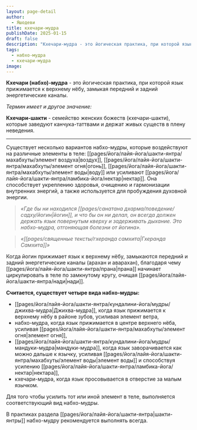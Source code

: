 ```yaml
---
layout: page-detail
author:
  - Яшодеви
title: кхечари-мудра
publishDate: 2025-01-15
draft: false
description: "Кхечари-мудра - это йогическая практика, при которой язык прижимается к верхнему нёбу, замыкая передний и задний энергетические каналы. Существует несколько вариантов набхо-мудры, которые воздействуют на различные элементы в теле: воздух, огонь, воду или усиливают нектар. Она способствует укреплению здоровья, очищению и гармонизации внутренних энергий, а также используется для пробуждения духовной энергии."
tags:
  - набхо-мудра
  - кхечари-мудра
image:
---
```

**Кхечари (набхо)-мудра** - это йогическая практика, при которой язык прижимается к верхнему нёбу, замыкая передний и задний энергетические каналы. 

*Термин имеет и другое значение:*

**Кхечари-шакти** - семейство женских божеств (кхечари-шакти), которые заведуют канчука-таттвами и держат живых существ в плену неведения.

---

Существует несколько вариантов набхо-мудры, которые воздействуют на различные элементы в теле: [[pages/йога/лайя-йога/шакти-янтра/махабхуты/элемент воздуха|воздух]], [[pages/йога/лайя-йога/шакти-янтра/махабхуты/элемент огня|огонь]], [[pages/йога/лайя-йога/шакти-янтра/махабхуты/элемент воды|воду]] или усиливают [[pages/йога/лайя-йога/шакти-янтра/ламбика-йога/нектар|нектар]]. Она способствует укреплению здоровья, очищению и гармонизации внутренних энергий, а также используется для пробуждения духовной энергии.

>*«Где бы ни находился [[pages/санатана дхарма/поведение/садху/йогин|йогин]], и что бы он ни делал, он всегда должен держать язык повернутым кверху и задерживать дыхание. Это набхо-мудра, отгоняющая болезни от йогина».*

>*«[[pages/священные тексты/гхеранда самхита|Гхеранда Самхита]]»*

Когда йогин прижимает язык к верхнему нёбу, замыкаются передний и задний энергетические каналы (арахан и аварахан), благодаря чему [[pages/йога/лайя-йога/шакти-янтра/прана|прана]] начинает циркулировать в теле по замкнутому кругу, очищая [[pages/йога/лайя-йога/шакти-янтра/нади|нади]]. 

**Считается, существует четыре вида набхо-мудры:** 

- [[pages/йога/лайя-йога/шакти-янтра/кундалини-йога/мудры/джихва-мудра|Джихва-мудра]], когда язык прижимается к верхнему нёбу в районе зубов, усиливая элемент ветра,
- набхо-мудра, когда язык прижимается в центре верхнего нёба, усиливая [[pages/йога/лайя-йога/шакти-янтра/махабхуты/элемент огня|элемент огня]],
- [[pages/йога/лайя-йога/шакти-янтра/кундалини-йога/мудры/мандуки-мудра|мандуки-мудра]], когда язык заворачивается как можно дальше к язычку, усиливая [[pages/йога/лайя-йога/шакти-янтра/махабхуты/элемент воды|элемент воды]] и способствуя усилению [[pages/йога/лайя-йога/шакти-янтра/ламбика-йога/нектар|нектара]],
- кхечари-мудра, когда язык просовывается в отверстие за малым язычком. 

Для того чтобы усилить тот или иной элемент в теле, выполняется соответствующий вид набхо-мудры. 

В практиках раздела [[pages/йога/лайя-йога/шакти-янтра|шакти-янтры]] набхо-мудру рекомендуется выполнять всегда.
